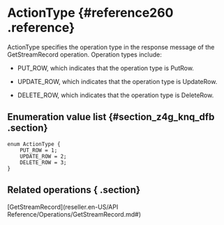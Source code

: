# ActionType {#reference260 .reference}

ActionType specifies the operation type in the response message of the GetStreamRecord operation. Operation types include:

-   PUT\_ROW, which indicates that the operation type is PutRow.

-   UPDATE\_ROW, which indicates that the operation type is UpdateRow.

-   DELETE\_ROW, which indicates that the operation type is DeleteRow.


## Enumeration value list {#section_z4g_knq_dfb .section}

```language-xml
enum ActionType {
    PUT_ROW = 1;
    UPDATE_ROW = 2;
    DELETE_ROW = 3;
}

```

## Related operations { .section}

[GetStreamRecord](reseller.en-US/API Reference/Operations/GetStreamRecord.md#)


